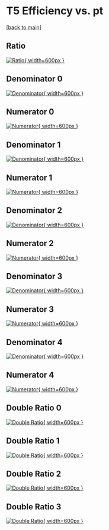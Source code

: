 # T5 Efficiency vs. pt

[[back to main](./)]



## Ratio

[![Ratio](../mtv/var/T5_base_0_0_eff_pt.png){ width=600px }](../mtv/var/T5_base_0_0_eff_pt.pdf)

## Denominator 0

[![Denominator](../mtv/den/T5_base_0_0_eff_pt_den0.png){ width=600px }](../mtv/den/T5_base_0_0_eff_pt_den0.pdf)

## Numerator 0

[![Numerator](../mtv/num/T5_base_0_0_eff_pt_num0.png){ width=600px }](../mtv/num/T5_base_0_0_eff_pt_num0.pdf)

## Denominator 1

[![Denominator](../mtv/den/T5_base_0_0_eff_pt_den1.png){ width=600px }](../mtv/den/T5_base_0_0_eff_pt_den1.pdf)

## Numerator 1

[![Numerator](../mtv/num/T5_base_0_0_eff_pt_num1.png){ width=600px }](../mtv/num/T5_base_0_0_eff_pt_num1.pdf)

## Denominator 2

[![Denominator](../mtv/den/T5_base_0_0_eff_pt_den2.png){ width=600px }](../mtv/den/T5_base_0_0_eff_pt_den2.pdf)

## Numerator 2

[![Numerator](../mtv/num/T5_base_0_0_eff_pt_num2.png){ width=600px }](../mtv/num/T5_base_0_0_eff_pt_num2.pdf)

## Denominator 3

[![Denominator](../mtv/den/T5_base_0_0_eff_pt_den3.png){ width=600px }](../mtv/den/T5_base_0_0_eff_pt_den3.pdf)

## Numerator 3

[![Numerator](../mtv/num/T5_base_0_0_eff_pt_num3.png){ width=600px }](../mtv/num/T5_base_0_0_eff_pt_num3.pdf)

## Denominator 4

[![Denominator](../mtv/den/T5_base_0_0_eff_pt_den4.png){ width=600px }](../mtv/den/T5_base_0_0_eff_pt_den4.pdf)

## Numerator 4

[![Numerator](../mtv/num/T5_base_0_0_eff_pt_num4.png){ width=600px }](../mtv/num/T5_base_0_0_eff_pt_num4.pdf)

## Double Ratio 0

[![Double Ratio](../mtv/ratio/T5_base_0_0_eff_pt_ratio0.png){ width=600px }](../mtv/ratio/T5_base_0_0_eff_pt_ratio0.pdf)

## Double Ratio 1

[![Double Ratio](../mtv/ratio/T5_base_0_0_eff_pt_ratio1.png){ width=600px }](../mtv/ratio/T5_base_0_0_eff_pt_ratio1.pdf)

## Double Ratio 2

[![Double Ratio](../mtv/ratio/T5_base_0_0_eff_pt_ratio2.png){ width=600px }](../mtv/ratio/T5_base_0_0_eff_pt_ratio2.pdf)

## Double Ratio 3

[![Double Ratio](../mtv/ratio/T5_base_0_0_eff_pt_ratio3.png){ width=600px }](../mtv/ratio/T5_base_0_0_eff_pt_ratio3.pdf)

